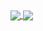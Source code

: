 <a href="https://github.com/Bas950">
  <img align="center" src="https://github-readme-stats.vercel.app/api?username=Bas950&count_private=true&hide_border=true&show_icons=true&theme=dark" />
</a>

<a href="https://github.com/Bas950">
  <img align="center" src="https://github-readme-stats.vercel.app/api/top-langs/?username=Bas950&hide_border=true&show_icons=true&theme=dark" />
</a>
